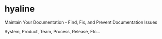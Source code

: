 # hyaline
Maintain Your Documentation - Find, Fix, and Prevent Documentation Issues

System, Product, Team, Process, Release, Etc...

